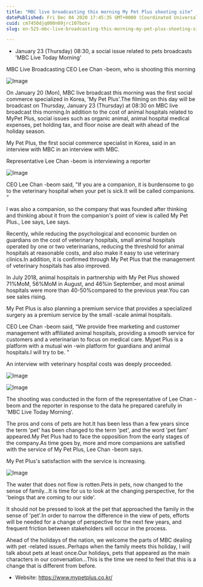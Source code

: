 ```yaml
---
title: "MBC live broadcasting this morning My Pet Plus shooting site"
datePublished: Fri Dec 04 2020 17:45:35 GMT+0000 (Coordinated Universal Time)
cuid: cm7450djq000n09jrc107botv
slug: en-525-mbc-live-broadcasting-this-morning-my-pet-plus-shooting-site

---
```



- January 23 (Thursday) 08:30, a social issue related to pets broadcasts 'MBC Live Today Morning'

MBC Live Broadcasting CEO Lee Chan -beom, who is shooting this morning

![Image](https://cdn.hashnode.com/res/hashnode/image/upload/v1739499355744/c88621dd-47a4-4732-8a97-0892a10eb658.jpeg)

On January 20 (Mon), MBC live broadcast this morning was the first social commerce specialized in Korea, 'My Pet Plus'.The filming on this day will be broadcast on Thursday, January 23 (Thursday) at 08:30 on MBC live broadcast this morning.In addition to the cost of animal hospitals related to MyPet Plus, social issues such as organic animal, animal hospital medical expenses, pet holding tax, and floor noise are dealt with ahead of the holiday season.

My Pet Plus, the first social commerce specialist in Korea, said in an interview with MBC in an interview with MBC.

Representative Lee Chan -beom is interviewing a reporter

![Image](https://cdn.hashnode.com/res/hashnode/image/upload/v1739499357948/4035e2a8-414f-4bdf-85e3-c25297cf6183.jpeg)

CEO Lee Chan -beom said, "If you are a companion, it is burdensome to go to the veterinary hospital when your pet is sick.It will be called companions. ”

I was also a companion, so the company that was founded after thinking and thinking about it from the companion's point of view is called My Pet Plus., Lee says, Lee says.

Recently, while reducing the psychological and economic burden on guardians on the cost of veterinary hospitals, small animal hospitals operated by one or two veterinarians, reducing the threshold for animal hospitals at reasonable costs, and also make it easy to use veterinary clinics.In addition, it is confirmed through My Pet Plus that the management of veterinary hospitals has also improved.

In July 2018, animal hospitals in partnership with My Pet Plus showed 71%MoM, 56%MoM in August, and 46%in September, and most animal hospitals were more than 40-50%compared to the previous year.You can see sales rising.

My Pet Plus is also planning a premium service that provides a specialized surgery as a premium service by the small -scale animal hospitals.

CEO Lee Chan -beom said, “We provide free marketing and customer management with affiliated animal hospitals, providing a smooth service for customers and a veterinarian to focus on medical care. Mypet Plus is a platform with a mutual win -win platform for guardians and animal hospitals.I will try to be. ”

An interview with veterinary hospital costs was deeply proceeded.

![Image](https://cdn.hashnode.com/res/hashnode/image/upload/v1739499360109/bf1f6afe-73f6-4d15-a76e-0290ec069d79.jpeg)

![Image](https://cdn.hashnode.com/res/hashnode/image/upload/v1739499362115/62ea7f20-e8dd-4c31-ac62-7c9884858f2a.jpeg)

The shooting was conducted in the form of the representative of Lee Chan -beom and the reporter in response to the data he prepared carefully in 'MBC Live Today Morning'.

The pros and cons of pets are hot.It has been less than a few years since the term 'pet' has been changed to the term 'pet', and the word 'pet fam' appeared.My Pet Plus had to face the opposition from the early stages of the company.As time goes by, more and more companions are satisfied with the service of My Pet Plus, Lee Chan -beom says.

My Pet Plus's satisfaction with the service is increasing.

![Image](https://cdn.hashnode.com/res/hashnode/image/upload/v1739499364616/1ee9501a-ecda-4e48-b869-a45f42dad33d.jpeg)

The water that does not flow is rotten.Pets in pets, now changed to the sense of family…It is time for us to look at the changing perspective, for the 'beings that are coming to our side'.

It should not be pressed to look at the pet that approached the family in the sense of 'pet'.In order to narrow the difference in the view of pets, efforts will be needed for a change of perspective for the next few years, and frequent friction between stakeholders will occur in the process.

Ahead of the holidays of the nation, we welcome the parts of MBC dealing with pet -related issues..Perhaps when the family meets this holiday, I will talk about pets at least once.Our holidays, pets that appeared as the main characters in our conversation…This is the time we need to feel that this is a change that is different from before.

- Website: https://www.mypetplus.co.kr/